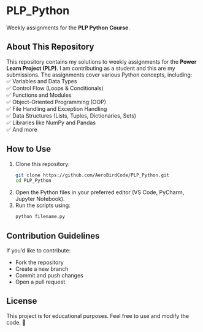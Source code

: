 # **PLP_Python**  
Weekly assignments for the **PLP Python Course**.  

## **About This Repository**  
This repository contains my solutions to weekly assignments for the **Power Learn Project (PLP)**. I am contributing as a student and this are my submissions.
The assignments cover various Python concepts, including:  
✅ Variables and Data Types  
✅ Control Flow (Loops & Conditionals)  
✅ Functions and Modules  
✅ Object-Oriented Programming (OOP)  
✅ File Handling and Exception Handling  
✅ Data Structures (Lists, Tuples, Dictionaries, Sets)  
✅ Libraries like NumPy and Pandas  
✅ And more

## **How to Use**  
1. Clone this repository:  
   ```bash
   git clone https://github.com/AeroBirdCode/PLP_Python.git
   cd PLP_Python
   ```
2. Open the Python files in your preferred editor (VS Code, PyCharm, Jupyter Notebook).  
3. Run the scripts using:  
   ```bash
   python filename.py
   ```
   
## **Contribution Guidelines**  
If you’d like to contribute:  
- Fork the repository  
- Create a new branch  
- Commit and push changes  
- Open a pull request  

## **License**  
This project is for educational purposes. Feel free to use and modify the code. 🚀  
